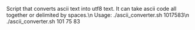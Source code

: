 Script that converts ascii text into utf8 text. It can take ascii code all together or delimited by spaces.\n
Usage: ./ascii_converter.sh 1017583\n
       ./ascii_converter.sh 101 75 83
